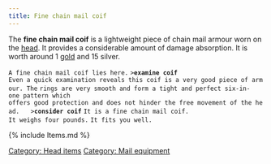 ```yaml
---
title: Fine chain mail coif
---
```


The **fine chain mail coif** is a lightweight piece of chain mail armour
worn on the [head](head "wikilink"). It provides a considerable amount
of damage absorption. It is worth around 1 [gold](gold "wikilink") and
15 silver.

`A fine chain mail coif lies here.`
`>`**`examine coif`**
`Even a quick examination reveals this coif is a very good piece of armour. The`
`rings are very smooth and form a tight and perfect six-in-one pattern which `
`offers good protection and does not hinder the free movement of the head. `
` `
`>`**`consider coif`**
`It is a fine chain mail coif.`
`It weighs four pounds.`
`It fits you well.`

{% include Items.md %}

[Category: Head items](Category:_Head_items "wikilink") [Category: Mail
equipment](Category:_Mail_equipment "wikilink")